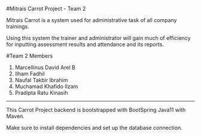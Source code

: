#Mitrais Carrot Project - Team 2 

Mitrais Carrot is a system used for administrative task of all company trainings.

Using this system the trainer and administrator will gain much of
efficiency for inputting assessment results and attendance and its
reports.

#Team 2 Members
1.	Marcellinus David Arel B
2.	Ilham Fadhil
3.	Naufal Takbir Ibrahim
4.	Muchamad Khafido Ilzam
5.	Pradipta Ratu Kinasih
---

This Carrot Project backend is bootstrapped with BootSpring Java11 with Maven.

Make sure to install dependencies and set up the database connection.
